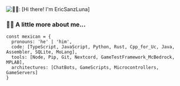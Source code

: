 <img src="https://github.com/EricSanzLuna/EricSanzLuna/blob/d911bf08988ac7d6e0287946f3abd7431bfe231a/intro.gif" alt="🖖🏼: [Hi there! I'm  EricSanzLuna]" title="🖖🏼: [Hi there! I'm  EricSanzLuna]|https://#)"/>

### 👨‍🦱 A little more about me...
```JS
const mexican = {
  pronouns: 'he' | 'him',
  code: [TypeScript, JavaScript, Python, Rust, Cpp_for_Uc, Java, Assembler, SQLite, MoLang],
  tools: [Node, Pip, Git, Nextcord, GameTestFramework_McBedrock, MPLAB],
  architectures: [ChatBots, GameScripts, Microcontrollers, GameServers]
}
```
